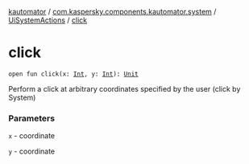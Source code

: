 [kautomator](../../index.md) / [com.kaspersky.components.kautomator.system](../index.md) / [UiSystemActions](index.md) / [click](./click.md)

# click

`open fun click(x: `[`Int`](https://kotlinlang.org/api/latest/jvm/stdlib/kotlin/-int/index.html)`, y: `[`Int`](https://kotlinlang.org/api/latest/jvm/stdlib/kotlin/-int/index.html)`): `[`Unit`](https://kotlinlang.org/api/latest/jvm/stdlib/kotlin/-unit/index.html)

Perform a click at arbitrary coordinates specified by the user (click by System)

### Parameters

`x` - coordinate

`y` - coordinate